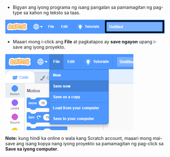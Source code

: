 + Bigyan ang iyong programa ng isang pangalan sa pamamagitan ng pag-type sa kahon ng teksto sa taas.

![scratch project name textbox](images/name-annotated.png)

+ Maaari mong i-click ang **File** at pagkatapos ay **save ngayon** upang i-save ang iyong proyekto.

![screenshot](images/save.png)

**Note:** kung hindi ka online o wala kang Scratch account, maaari mong mai-save ang isang kopya nang iyong proyekto sa pamamagitan ng pag-click sa **Save sa iyong computer**.